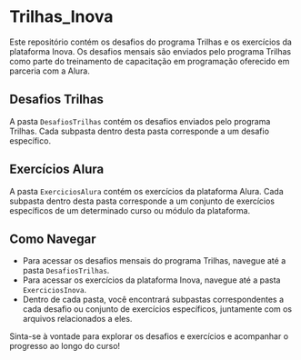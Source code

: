 # Trilhas_Inova

Este repositório contém os desafios do programa Trilhas e os exercícios da plataforma Inova. Os desafios mensais são enviados pelo programa Trilhas como parte do treinamento de capacitação em programação oferecido em parceria com a Alura.

## Desafios Trilhas

A pasta `DesafiosTrilhas` contém os desafios enviados pelo programa Trilhas. Cada subpasta dentro desta pasta corresponde a um desafio específico.

## Exercícios Alura

A pasta `ExerciciosAlura` contém os exercícios da plataforma Alura. Cada subpasta dentro desta pasta corresponde a um conjunto de exercícios específicos de um determinado curso ou módulo da plataforma.

## Como Navegar

- Para acessar os desafios mensais do programa Trilhas, navegue até a pasta `DesafiosTrilhas`.
- Para acessar os exercícios da plataforma Inova, navegue até a pasta `ExerciciosInova`.
- Dentro de cada pasta, você encontrará subpastas correspondentes a cada desafio ou conjunto de exercícios específicos, juntamente com os arquivos relacionados a eles.

Sinta-se à vontade para explorar os desafios e exercícios e acompanhar o progresso ao longo do curso!

